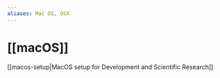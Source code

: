```yaml
---
aliases: Mac OS, OSX
---
```


# [[macOS]]

[[macos-setup|MacOS setup for Development and Scientific Research]]
